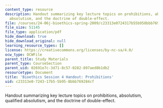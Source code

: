 ```yaml
---
content_type: resource
description: Handout summarizing key lecture topics on prohibitions, absolutism, qualified
  absolutism, and the doctrine of double-effect.
file: /courses/24-06j-bioethics-spring-2009/c23313e0724317b55b958bbb769284cf_MIT24_06Js09_handout04.pdf
file_size: 51145
file_type: application/pdf
hide_download: true
hide_download_original: null
learning_resource_types: []
license: https://creativecommons.org/licenses/by-nc-sa/4.0/
ocw_type: OCWFile
parent_title: Study Materials
parent_type: CourseSection
parent_uid: 02691e7c-3d71-8c57-0282-897aed8b1db2
resourcetype: Document
title: 'Bioethics Session 4 Handout: Prohibitions'
uid: c23313e0-7243-17b5-5b95-8bbb769284cf
---
```

Handout summarizing key lecture topics on prohibitions, absolutism, qualified absolutism, and the doctrine of double-effect.